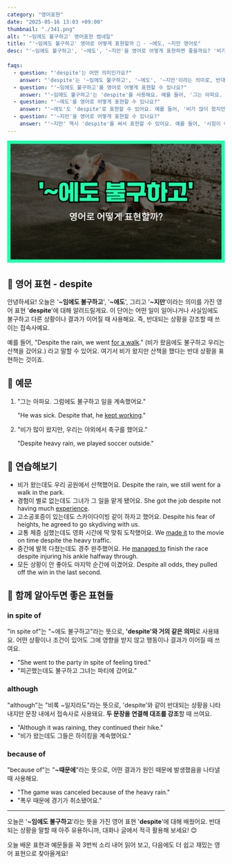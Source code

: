 ```yaml
---
category: "영어표현"
date: "2025-05-16 13:03 +09:00"
thumbnail: "./341.png"
alt: "'~임에도 불구하고' 영어표현 썸네일"
title: "'~임에도 불구하고' 영어로 어떻게 표현할까 💪 - ~에도, ~지만 영어로"
desc: "'~임에도 불구하고', '~에도', '~지만'을 영어로 어떻게 표현하면 좋을까요? '비가 왔음에도 불구하고 우리는 산책을 갔어요.', '시험이 어려웠지만 나는 잘 봤어요.' 등을 영어로 표현하는 법을 배워봅시다. 다양한 예문을 통해서 연습하고 본인의 표현으로 만들어 보세요."

faqs:
  - question: "'despite'는 어떤 의미인가요?"
    answer: "'despite'는 '~임에도 불구하고', '~에도', '~지만'이라는 의미로, 반대되는 상황이나 예상과 다른 결과를 강조할 때 사용해요."
  - question: "'~임에도 불구하고'를 영어로 어떻게 표현할 수 있나요?"
    answer: "'~임에도 불구하고'는 'despite'를 사용해요. 예를 들어, '그는 아파요. 그럼에도 불구하고 일을 계속했어요.'는 'He was sick. Despite that, he kept working.'으로 표현해요."
  - question: "'~에도'를 영어로 어떻게 표현할 수 있나요?"
    answer: "'~에도'도 'despite'로 표현할 수 있어요. 예를 들어, '비가 많이 왔지만, 우리는 야외에서 축구를 했어요.'는 'Despite heavy rain, we played soccer outside.'로 말해요."
  - question: "'~지만'을 영어로 어떻게 표현할 수 있나요?"
    answer: "'~지만' 역시 'despite'를 써서 표현할 수 있어요. 예를 들어, '시험이 어려웠지만 나는 잘 봤어요.'는 'Despite the difficult exam, I did well.'이라고 해요."
---
```


!['~임에도 불구하고' 영어표현 썸네일](./341.png)

## 🌟 영어 표현 - despite

안녕하세요! 오늘은 '**~임에도 불구하고**', '**~에도**', 그리고 '**~지만**'이라는 의미를 가진 영어 표현 '**despite**'에 대해 알려드릴게요. 이 단어는 어떤 일이 일어나거나 사실임에도 불구하고 다른 상황이나 결과가 이어질 때 사용해요. 즉, 반대되는 상황을 강조할 때 쓰이는 접속사예요.

예를 들어, "Despite the rain, we went [for a walk](/blog/in-english/033.for-a-walk-on-a-walk/)." (비가 왔음에도 불구하고 우리는 산책을 갔어요.) 라고 말할 수 있어요. 여기서 비가 왔지만 산책을 했다는 반대 상황을 표현하는 것이죠.

## 📖 예문

1. "그는 아파요. 그럼에도 불구하고 일을 계속했어요."

   "He was sick. Despite that, he [kept working](/blog/in-english/291.keep-ing/)."

2. "비가 많이 왔지만, 우리는 야외에서 축구를 했어요."

   "Despite heavy rain, we played soccer outside."

## 💬 연습해보기

<ul data-interactive-list>
  <li data-interactive-item>
    <span data-toggler>비가 왔는데도 우리 공원에서 산책했어요.</span>
    <span data-answer>Despite the rain, we still went for a walk in the park.</span>
  </li>
  <li data-interactive-item>
    <span data-toggler>경험이 별로 없는데도 그녀가 그 일을 맡게 됐어요.</span>
    <span data-answer>She got the job despite not having much <a href="/blog/in-english/415.experience/">experience</a>.</span>
  </li>
  <li data-interactive-item>
    <span data-toggler>고소공포증이 있는데도 스카이다이빙 같이 하자고 했어요.</span>
    <span data-answer>Despite his fear of heights, he agreed to go skydiving with us.</span>
  </li>
  <li data-interactive-item>
    <span data-toggler>교통 체증 심했는데도 영화 시간에 딱 맞춰 도착했어요.</span>
    <span data-answer>We <a href="/blog/in-english/244.make-it/">made it</a> to the movie on time despite the heavy traffic.</span>
  </li>
  <li data-interactive-item>
    <span data-toggler>중간에 발목 다쳤는데도 경주 완주했어요.</span>
    <span data-answer>He <a href="/blog/in-english/175.manage-to/">managed to</a> finish the race despite injuring his ankle halfway through.</span>
  </li>
  <li data-interactive-item>
    <span data-toggler>모든 상황이 안 좋아도 마지막 순간에 이겼어요.</span>
    <span data-answer>Despite all odds, they pulled off the win in the last second.</span>
  </li>
</ul>

## 🤝 함께 알아두면 좋은 표현들

### in spite of

"in spite of"는 "~에도 불구하고"라는 뜻으로, **'despite'와 거의 같은 의미**로 사용돼요. 어떤 상황이나 조건이 있어도 그에 영향을 받지 않고 행동이나 결과가 이어질 때 쓰여요.

- "She went to the party in spite of feeling tired."
- "피곤했는데도 불구하고 그녀는 파티에 갔어요."

### although

"although"는 "비록 ~일지라도"라는 뜻으로, 'despite'와 같이 반대되는 상황을 나타내지만 문장 내에서 접속사로 사용돼요. **두 문장을 연결해 대조를 강조**할 때 쓰여요.

- "Although it was raining, they continued their hike."
- "비가 왔는데도 그들은 하이킹을 계속했어요."

### because of

"because of"는 "**~때문에**"라는 뜻으로, 어떤 결과가 원인 때문에 발생했음을 나타낼 때 사용해요.

- "The game was canceled because of the heavy rain."
- "폭우 때문에 경기가 취소됐어요."

---

오늘은 '**~임에도 불구하고**'라는 뜻을 가진 영어 표현 '**despite**'에 대해 배웠어요. 반대되는 상황을 말할 때 아주 유용하니까, 대화나 글에서 적극 활용해 보세요! 😊

오늘 배운 표현과 예문들을 꼭 3번씩 소리 내어 읽어 보고, 다음에도 더 쉽고 재밌는 영어 표현으로 찾아올게요!

